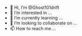 - 👋 Hi, I’m @Ghost101drift
- 👀 I’m interested in ...
- 🌱 I’m currently learning ...
- 💞️ I’m looking to collaborate on ...
- 📫 How to reach me ...

<!---
Ghost101drift/Ghost101drift is a ✨ special ✨ repository because its `README.md` (this file) appears on your GitHub profile.
You can click the Preview link to take a look at your changes.
--->
